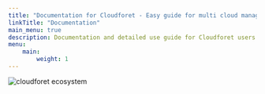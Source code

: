 ```yaml
---
title: "Documentation for Cloudforet - Easy guide for multi cloud management"
linkTitle: "Documentation"
main_menu: true
description: Documentation and detailed use guide for Cloudforet users and opensource contributors.
menu:
    main:
        weight: 1
---
```

<img src="/images/documentation/cloudforet_ecosystem.jpeg" alt="cloudforet ecosystem">
